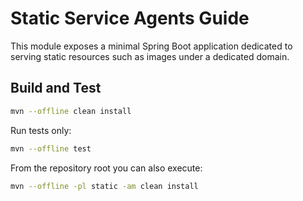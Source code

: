 # Static Service Agents Guide

This module exposes a minimal Spring Boot application dedicated to serving static
resources such as images under a dedicated domain.

## Build and Test

```bash
mvn --offline clean install
```

Run tests only:

```bash
mvn --offline test
```

From the repository root you can also execute:

```bash
mvn --offline -pl static -am clean install
```
